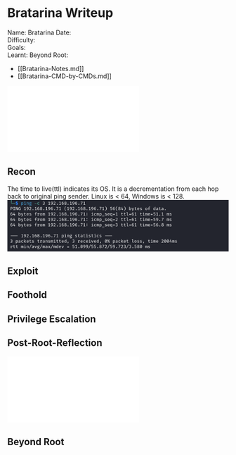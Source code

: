 # Bratarina Writeup

Name: Bratarina
Date:  
Difficulty:  
Goals:  
Learnt:
Beyond Root:

- [[Bratarina-Notes.md]]
- [[Bratarina-CMD-by-CMDs.md]]


![](Bratarina-map.excalidraw.md)

## Recon

The time to live(ttl) indicates its OS. It is a decrementation from each hop back to original ping sender. Linux is < 64, Windows is < 128.
![ping](OS-ProvingGrounds/Bratarina/Screenshots/ping.png)
	
## Exploit

## Foothold

## Privilege Escalation

## Post-Root-Reflection  

![](Bratarina-map.excalidraw.md)

## Beyond Root



